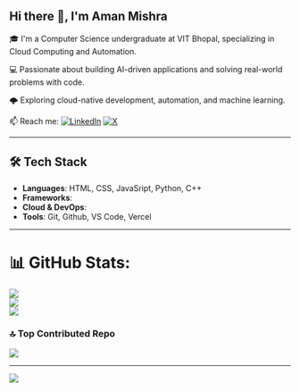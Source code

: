 ## Hi there 👋,  I'm Aman Mishra

🎓 I'm a Computer Science undergraduate at VIT Bhopal, specializing in Cloud Computing and Automation.  

💻 Passionate about building AI-driven applications and solving real-world problems with code.  

🌩️ Exploring cloud-native development, automation, and machine learning.  

📫 Reach me: [![LinkedIn](https://img.shields.io/badge/LinkedIn-%230077B5.svg?logo=linkedin&logoColor=white)](https://www.linkedin.com/in/aman-mishra-15x5/) [![X](https://img.shields.io/badge/X-black.svg?logo=X&logoColor=white)](https://x.com/AmanMishra8201) 


---

## 🛠️ Tech Stack

- **Languages**: HTML, CSS, JavaSript, Python, C++ 
- **Frameworks**: 
- **Cloud & DevOps**:   
- **Tools**: Git, Github, VS Code, Vercel

---


# 📊 GitHub Stats:
![](https://github-readme-stats.vercel.app/api?username=Aman35256&theme=dark&hide_border=false&include_all_commits=true&count_private=true)<br/>
![](https://github-readme-streak-stats.herokuapp.com/?user=Aman35256&theme=dark&hide_border=false)<br/>
![](https://github-readme-stats.vercel.app/api/top-langs/?username=Aman35256&theme=dark&hide_border=false&include_all_commits=true&count_private=true&layout=compact)

### 🔝 Top Contributed Repo
![](https://github-contributor-stats.vercel.app/api?username=Aman35256&limit=5&theme=dracula&combine_all_yearly_contributions=true)

---
[![](https://visitcount.itsvg.in/api?id=Aman35256&icon=0&color=13)](https://visitcount.itsvg.in)




